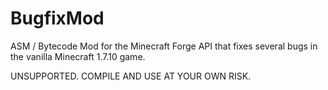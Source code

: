 # BugfixMod
ASM / Bytecode Mod for the Minecraft Forge API that fixes several bugs in the vanilla Minecraft 1.7.10 game.

UNSUPPORTED. COMPILE AND USE AT YOUR OWN RISK.
